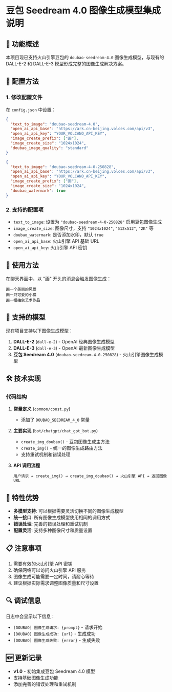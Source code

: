 # 豆包 Seedream 4.0 图像生成模型集成说明

## 🎯 功能概述

本项目现已支持火山引擎豆包的 `doubao-seedream-4.0` 图像生成模型，与现有的 DALL-E-2 和 DALL-E-3 模型形成完整的图像生成解决方案。

## 🔧 配置方法

### 1. 修改配置文件

在 `config.json` 中设置：

```json
{
  "text_to_image": "doubao-seedream-4.0",
  "open_ai_api_base": "https://ark.cn-beijing.volces.com/api/v3",
  "open_ai_api_key": "YOUR_VOLCANO_API_KEY",
  "image_create_prefix": ["画"],
  "image_create_size": "1024x1024",
  "doubao_image_quality": "standard"
}
```

```json
{
  "text_to_image": "doubao-seedream-4-0-250828",
  "open_ai_api_base": "https://ark.cn-beijing.volces.com/api/v3",
  "open_ai_api_key": "YOUR_VOLCANO_API_KEY",
  "image_create_prefix": ["画"],
  "image_create_size": "1024x1024",
  "doubao_watermark": true
}
```

### 2. 支持的配置项

- `text_to_image`: 设置为 `"doubao-seedream-4-0-250828"` 启用豆包图像生成
- `image_create_size`: 图像尺寸，支持 `"1024x1024"`, `"512x512"`, `"2K"` 等
- `doubao_watermark`: 是否添加水印，默认 `true`
- `open_ai_api_base`: 火山引擎 API 基础 URL
- `open_ai_api_key`: 火山引擎 API 密钥

## 📝 使用方法

在聊天界面中，以 "画" 开头的消息会触发图像生成：

```
画一个美丽的风景
画一只可爱的小猫
画一幅抽象艺术作品
```

## 🔄 支持的模型

现在项目支持以下图像生成模型：

1. **DALL-E-2** (`dall-e-2`) - OpenAI 经典图像生成模型
2. **DALL-E-3** (`dall-e-3`) - OpenAI 最新图像生成模型  
3. **豆包 Seedream 4.0** (`doubao-seedream-4-0-250828`) - 火山引擎图像生成模型

## 🛠️ 技术实现

### 代码结构

1. **常量定义** (`common/const.py`)
   - 添加了 `DOUBAO_SEEDREAM_4_0` 常量

2. **主要实现** (`bot/chatgpt/chat_gpt_bot.py`)
   - `create_img_doubao()` - 豆包图像生成主方法
   - `create_img()` - 统一的图像生成路由方法
   - 支持重试机制和错误处理

3. **API 调用流程**
   ```
   用户请求 → create_img() → create_img_doubao() → 火山引擎 API → 返回图像 URL
   ```

## 🚀 特性优势

- **多模型支持**: 可以根据需要灵活切换不同的图像生成模型
- **统一接口**: 所有图像生成模型使用相同的调用方式
- **错误处理**: 完善的错误处理和重试机制
- **配置灵活**: 支持多种图像尺寸和质量设置

## 📋 注意事项

1. 需要有效的火山引擎 API 密钥
2. 确保网络可以访问火山引擎 API 服务
3. 图像生成可能需要一定时间，请耐心等待
4. 建议根据实际需求调整图像质量和尺寸设置

## 🔍 调试信息

日志中会显示以下信息：
- `[DOUBAO] 图像生成请求: {prompt}` - 请求开始
- `[DOUBAO] 图像生成成功: {url}` - 生成成功
- `[DOUBAO] 图像生成失败: {error}` - 生成失败

## 🆕 更新记录

- **v1.0** - 初始集成豆包 Seedream 4.0 模型
- 支持基础图像生成功能
- 添加完善的错误处理和重试机制